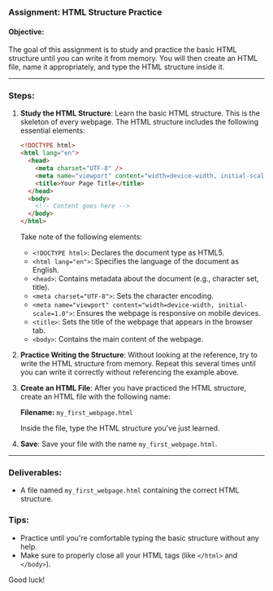 ### Assignment: HTML Structure Practice

#### Objective:

The goal of this assignment is to study and practice the basic HTML structure until you can write it from memory. You will then create an HTML file, name it appropriately, and type the HTML structure inside it.

---

### Steps:

1. **Study the HTML Structure**:
   Learn the basic HTML structure. This is the skeleton of every webpage. The HTML structure includes the following essential elements:

   ```html
   <!DOCTYPE html>
   <html lang="en">
     <head>
       <meta charset="UTF-8" />
       <meta name="viewport" content="width=device-width, initial-scale=1.0" />
       <title>Your Page Title</title>
     </head>
     <body>
       <!-- Content goes here -->
     </body>
   </html>
   ```

   Take note of the following elements:

   - `<!DOCTYPE html>`: Declares the document type as HTML5.
   - `<html lang="en">`: Specifies the language of the document as English.
   - `<head>`: Contains metadata about the document (e.g., character set, title).
   - `<meta charset="UTF-8">`: Sets the character encoding.
   - `<meta name="viewport" content="width=device-width, initial-scale=1.0">`: Ensures the webpage is responsive on mobile devices.
   - `<title>`: Sets the title of the webpage that appears in the browser tab.
   - `<body>`: Contains the main content of the webpage.

2. **Practice Writing the Structure**:
   Without looking at the reference, try to write the HTML structure from memory. Repeat this several times until you can write it correctly without referencing the example above.

3. **Create an HTML File**:
   After you have practiced the HTML structure, create an HTML file with the following name:

   **Filename:** `my_first_webpage.html`

   Inside the file, type the HTML structure you've just learned.

4. **Save**:
   Save your file with the name `my_first_webpage.html`.

---

### Deliverables:

- A file named `my_first_webpage.html` containing the correct HTML structure.

### Tips:

- Practice until you're comfortable typing the basic structure without any help.
- Make sure to properly close all your HTML tags (like `</html>` and `</body>`).

Good luck!

